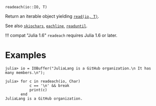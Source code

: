 ```
readeach(io::IO, T)
```

Return an iterable object yielding [`read(io, T)`](@ref).

See also [`skipchars`](@ref), [`eachline`](@ref), [`readuntil`](@ref).

!!! compat "Julia 1.6"
    `readeach` requires Julia 1.6 or later.


# Examples

```jldoctest
julia> io = IOBuffer("JuliaLang is a GitHub organization.\n It has many members.\n");

julia> for c in readeach(io, Char)
           c == '\n' && break
           print(c)
       end
JuliaLang is a GitHub organization.
```
